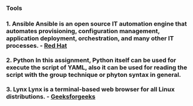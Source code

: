 <h3>Tools<h3>
1. Ansible
Ansible is an open source IT automation engine that automates provisioning, configuration management, application deployment, orchestration, and many other IT processes. -
<a href="https://www.redhat.com/en/topics/automation/learning-ansible-tutorial">Red Hat</a>
<br>
<br>
2. Python
In this assignment, Python itself can be used for execute the script of YAML, also it can be used for reading the script with the group technique or phyton syntax in general.
<br>
<br>
3. Lynx 
Lynx is a terminal-based web browser for all Linux distributions. -
<a href="https://www.geeksforgeeks.org/using-lynx-to-browse-the-web-from-the-linux-terminal/">Geeksforgeeks</a>
